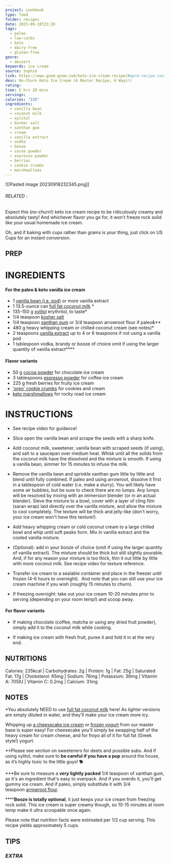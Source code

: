 ```yaml
---
project: cookbook
type: food
folder: recipes
date: 2023-09-18T23:20
tags:
  - paleo
  - low-carbs
  - keto
  - dairy-free
  - gluten-free
genre:
  - dessert
keywords: ice cream
source: Sophie
link: https://www.gnom-gnom.com/keto-ice-cream-recipe/#wprm-recipe-container-10633
desc: No-Churn Keto Ice Cream (A Master Recipe, 6 Ways!)
rating: 
time: 5 hrs 20 mins
servings: 
calories: "235"
ingredients:
  - vanilla bean
  - coconut milk
  - xylitol
  - kosher salt
  - xanthan gum
  - cream
  - vanilla extract
  - vodka
  - booze
  - cocoa powder
  - espresso powder
  - berries
  - cookie crumbs
  - marshmallows
---
```


![[Pasted image 20230918232345.png]]
###### *RELATED* : 

Expect this (no-churn!) keto ice cream recipe to be ridiculously creamy and absolutely tasty! And whichever flavor you go for, it won't freeze rock solid like your usual homemade ice cream. 

Oh, and if baking with cups rather than grams is your thing, just click on US Cups for an instant conversion.

## PREP


# INGREDIENTS

#### For the paleo & keto vanilla ice cream

- 1 [vanilla bean (i.e. pod)](https://amzn.to/2Hlbc8M) or more vanilla extract
- 1 13.5-ounce can [full fat coconut milk](https://amzn.to/2IG1URJ) *
- 135-150 g [xylitol](https://amzn.to/2OvrMTy) erythritol, to taste*
- 1/4 teaspoon [kosher salt](https://amzn.to/2uM2LxM)
- 1/4 teaspoon [xanthan gum](https://amzn.to/2uKe4GF) or 3/4 teaspoon arrowroot flour if paleo&**
- 480 g heavy whipping cream or chilled coconut cream (see notes)*
- 2 teaspoons [vanilla extract](http://amzn.to/2gVTsV4) up to 4 or 6 teaspoons if not using a vanilla pod
- 1 tablespoon vodka, brandy or booze of choice omit if using the larger quantity of vanilla extract****

#### Flavor variants

- 50 g [cocoa powder](http://amzn.to/2xydo3V) for chocolate ice cream
- 3 tablespoons [espresso powder](http://amzn.to/2EOzc2k) for coffee ice cream
- 225 g fresh berries for fruity ice cream
- ['oreo' cookie crumbs](https://www.gnom-gnom.com/keto-cookies-cream-fat-bombs/) for cookies and cream
- [keto marshmallows](https://www.gnom-gnom.com/paleo-keto-marshmallows/) for rocky road ice cream


# INSTRUCTIONS

- See recipe video for guidance!
    
- Slice open the vanilla bean and scrape the seeds with a sharp knife. 
    
- Add coconut milk, sweetener, vanilla bean with scraped seeds (if using), and salt to a saucepan over medium heat. Whisk until all the solids from the coconut milk have the dissolved and the mixture is smooth. If using a vanilla bean, simmer for 15 minutes to infuse the milk.  
    
- Remove the vanilla bean and sprinkle xanthan gum little by little and blend until fully combined. If paleo and using arrowroot, dissolve it first in a tablespoon of cold water (i.e. make a slurry). You will likely have some air bubbles, but be sure to check there are no lumps. Any lumps will be resolved by mixing with an immersion blender (or in an actual blender). Sieve the mixture to a bowl, cover with a layer of cling film (saran wrap) laid directly over the vanilla mixture, and allow the mixture to cool completely. The texture will be thick and jelly-like (don't worry, your ice cream won't have this texture!). 
    
- Add heavy whipping cream or cold coconut cream to a large chilled bowl and whip until soft peaks form. Mix in vanilla extract and the cooled vanilla mixture. 
    
- (Optional): add in your booze of choice (omit if using the larger quantity of vanilla extract). The mixture should be thick but still slightly pourable. And, if for any reason your mixture is too thick, thin it out little by little with more coconut milk. See recipe video for texture reference.  
    
- Transfer ice cream to a sealable container and place in the freezer until frozen (4-6 hours to overnight).  And note that you can still use your ice cream machine if you wish (roughly 15 minutes to churn). 
    
- If freezing overnight: take out your ice cream 10-20 minutes prior to serving (depending on your room temp!) and scoop away.
    

#### For flavor variants

- If making chocolate (coffee, matcha or using any dried fruit powder), simply add it to the coconut milk while cooking. 
    
- If making ice cream with fresh fruit, puree it and fold it in at the very end.


## NUTRITIONS

Calories: 235kcal | Carbohydrates: 2g | Protein: 1g | Fat: 25g | Saturated Fat: 17g | Cholesterol: 65mg | Sodium: 76mg | Potassium: 36mg | Vitamin A: 705IU | Vitamin C: 0.2mg | Calcium: 31mg

## NOTES

*You absolutely NEED to use [full fat coconut milk](http://amzn.to/2x9N7Lq) here! As lighter versions are simply diluted in water, and they'll make your ice cream more icy.

Whipping up [a cheesecake ice cream](https://www.gnom-gnom.com/keto-strawberry-cheesecake-ice-cream) or [frozen yogurt](https://www.gnom-gnom.com/paleo-keto-frozen-yogurt/) from our master base is super easy! For cheesecake you'll simply be swapping half of the heavy cream for cream cheese, and for froyo all of it for full fat (Greek style!) yogurt.

**Please see section on sweeteners for deets and possible subs. And if using xylitol, make sure to **be careful if you have a pup** around the house, as it’s highly toxic to the little guys! 🐕

***Be sure to measure a **_very_ lightly packed** 1/4 teaspoon of xanthan gum, as it's an ingredient that's easy to overpack. And if you overdo it, you'll get gummy ice cream. And if paleo, simply substitute it with 3/4 teaspoon [arrowroot flour](https://amzn.to/2F6LmzA). 

******Booze is totally optional**, it just keeps your ice cream from freezing rock solid. This ice cream is super creamy though, so 10-15 minutes at room temp make it ultra scoopable once again. 

Please note that nutrition facts were estimated per 1/2 cup serving. This recipe yields approximately 5 cups.


## TIPS



### *EXTRA*



